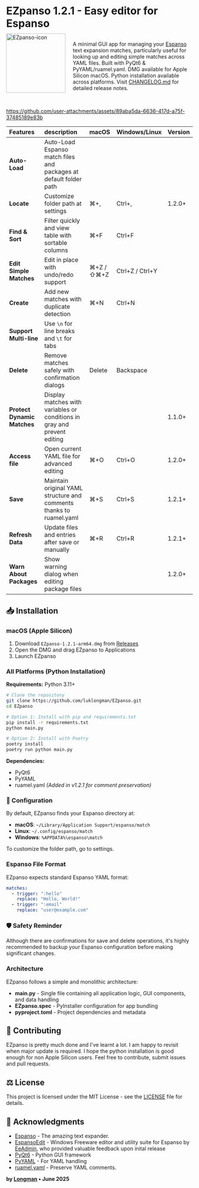 # EZpanso 1.2.1 - Easy editor for Espanso

<div>
  <img src="https://github.com/user-attachments/assets/cb893176-d625-42fd-b332-e72b8827cec4" alt="EZpanso-icon" width="160" align="left" style="margin-right: 20px; margin-top: -20px;" />
  <div>
    <p style="margin-top: 30px;">A minimal GUI app for managing your <a href="https://espanso.org/">Espanso</a> text expansion matches, particularly useful for looking up and editing simple matches across YAML files. Built with PyQt6 & PyYAML/ruamel.yaml. DMG available for Apple Silicon macOS. Python installation available across platforms. Visit <a href="CHANGELOG.md">CHANGELOG.md</a> for detailed release notes.</p>
  </div>
</div>
<br clear="all" />

https://github.com/user-attachments/assets/89aba5da-6636-417d-a75f-37485189e83b

| **Features** | description | macOS | Windows/Linux | Version |
|:------|:-------------|:-------|:---------------|:---------|
| **Auto-Load** | Auto-Load Espanso match files and packages at default folder path |  |  | |
| **Locate** | Customize folder path at settings| ⌘+, | Ctrl+, | 1.2.0+ |
| **Find & Sort** | Filter quickly and view table with sortable columns | ⌘+F | Ctrl+F | |
| **Edit Simple Matches** | Edit in place with undo/redo support | ⌘+Z / ⇧⌘+Z | Ctrl+Z / Ctrl+Y | |
| **Create** | Add new matches with duplicate detection | ⌘+N | Ctrl+N | |
| **Support Multi-line** | Use `\n` for line breaks and `\t` for tabs |  |  | |
| **Delete** | Remove matches safely with confirmation dialogs | Delete | Backspace | |
| **Protect Dynamic Matches** | Display matches with variables or conditions in gray and prevent editing |  |  | 1.1.0+ |
| **Access file** | Open current YAML file for advanced editing | ⌘+O | Ctrl+O | 1.2.0+ |
| **Save** | Maintain original YAML structure and comments thanks to ruamel.yaml | ⌘+S | Ctrl+S | 1.2.1+ |
| **Refresh Data** | Update files and entries after save or manually | ⌘+R | Ctrl+R | 1.2.1+ |
| **Warn About Packages** | Show warning dialog when editing package files |  |  | 1.2.0+ |

## 📥 Installation

### macOS (Apple Silicon)

1. Download `EZpanso-1.2.1-arm64.dmg` from [Releases](https://github.com/luklongman/EZpanso/releases)
2. Open the DMG and drag EZpanso to Applications
3. Launch EZpanso

### All Platforms (Python Installation)

**Requirements:** Python 3.11+

```bash
# Clone the repository
git clone https://github.com/luklongman/EZpanso.git
cd EZpanso

# Option 1: Install with pip and requirements.txt
pip install -r requirements.txt
python main.py

# Option 2: Install with Poetry
poetry install
poetry run python main.py
```

**Dependencies:**

- PyQt6
- PyYAML
- ruamel.yaml *(Added in v1.2.1 for comment preservation)*

### 🔧 Configuration

By default, EZpanso finds your Espanso directory at:

- **macOS**: `~/Library/Application Support/espanso/match`
- **Linux**: `~/.config/espanso/match`
- **Windows**: `%APPDATA%\espanso\match`

To customize the folder path, go to settings.

### Espanso File Format

EZpanso expects standard Espanso YAML format:

```yaml
matches:
  - trigger: ":hello"
    replace: "Hello, World!"
  - trigger: ":email"
    replace: "user@example.com"
```

### 🛡️ Safety Reminder

Although there are confirmations for save and delete operations, it's highly recommended to backup your Espanso configuration before making significant changes.

### Architecture

EZpanso follows a simple and monolithic architecture:

- **main.py** - Single file containing all application logic, GUI components, and data handling
- **EZpanso.spec** - PyInstaller configuration for app bundling  
- **pyproject.toml** - Project dependencies and metadata

## 🤝 Contributing

EZpanso is pretty much done and I've learnt a lot. I am happy to revisit when major update is required. I hope the python installation is good enough for non Apple Silicon users. Feel free to contribute, submit issues and pull requests.

## ⚖️ License

This project is licensed under the MIT License - see the [LICENSE](LICENSE) file for details.

## 🙏 Acknowledgments

- [Espanso](https://espanso.org/) - The amazing text expander.
- [EspansoEdit](https://ee.qqv.com.au/) - Windows Freeware editor and utility suite for Espanso by [EeAdmin](https://www.reddit.com/user/EeAdmin/), who provided valuable feedback upon inital release
- [PyQt6](https://riverbankcomputing.com/software/pyqt/) - Python GUI framework
- [PyYAML](https://pyyaml.org/) - For YAML handling
- [ruamel.yaml](yaml.dev/doc/ruamel.yaml/) - Preserve YAML comments.

**by [Longman](https://www.instagram.com/l.ongman) • June 2025**

